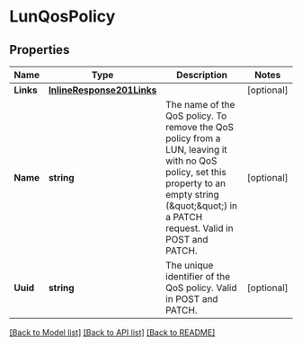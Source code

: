 # LunQosPolicy

## Properties

Name | Type | Description | Notes
------------ | ------------- | ------------- | -------------
**Links** | [**InlineResponse201Links**](inline_response_201__links.md) |  | [optional] 
**Name** | **string** | The name of the QoS policy. To remove the QoS policy from a LUN, leaving it with no QoS policy, set this property to an empty string (\&quot;\&quot;) in a PATCH request. Valid in POST and PATCH.  | [optional] 
**Uuid** | **string** | The unique identifier of the QoS policy. Valid in POST and PATCH.  | [optional] 

[[Back to Model list]](../README.md#documentation-for-models) [[Back to API list]](../README.md#documentation-for-api-endpoints) [[Back to README]](../README.md)


